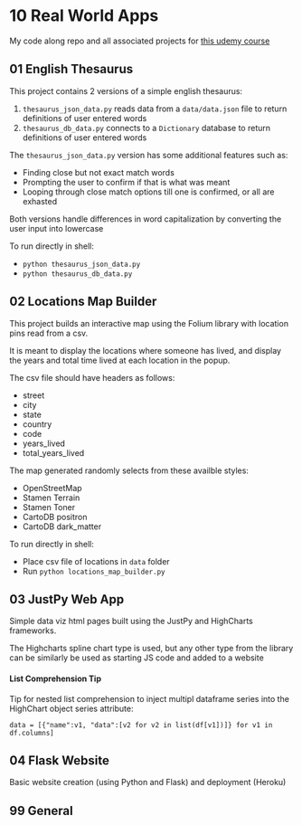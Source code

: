 # 10 Real World Apps
My code along repo and all associated projects for [this udemy course](https://www.udemy.com/course/the-python-mega-course/)

## 01 English Thesaurus
This project contains 2 versions of a simple english thesaurus:
1. `thesaurus_json_data.py` reads data from a `data/data.json` file to return definitions of user entered words
2. `thesaurus_db_data.py` connects to a `Dictionary` database to return definitions of user entered words

The `thesaurus_json_data.py` version has some additional features such as:
- Finding close but not exact match words
- Prompting the user to confirm if that is what was meant
- Looping through close match options till one is confirmed, or all are exhasted

Both versions handle differences in word capitalization by converting the user input into lowercase

To run directly in shell:
- `python thesaurus_json_data.py`
- `python thesaurus_db_data.py`

## 02 Locations Map Builder
This project builds an interactive map using the Folium library with location pins read from a csv.


It is meant to display the locations where someone has lived, and display the years and total time lived at each location in the popup.


The csv file should have headers as follows:
- street
- city
- state
- country
- code
- years_lived
- total_years_lived


The map generated randomly selects from these availble styles:
- OpenStreetMap
- Stamen Terrain
- Stamen Toner
- CartoDB positron
- CartoDB dark_matter


To run directly in shell:
- Place csv file of locations in `data` folder
- Run `python locations_map_builder.py`


## 03 JustPy Web App
Simple data viz html pages built using the JustPy and HighCharts frameworks.

The Highcharts spline chart type is used, but any other type from the library can be similarly be used as starting JS code and added to a website

#### List Comprehension Tip
Tip for nested list comprehension to inject multipl dataframe series into the HighChart object series attribute:

```
data = [{"name":v1, "data":[v2 for v2 in list(df[v1])]} for v1 in df.columns]
```

## 04 Flask Website
Basic website creation (using Python and Flask) and deployment (Heroku)


## 99 General